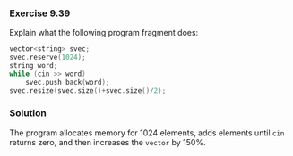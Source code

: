 ### Exercise 9.39

Explain what the following program fragment does:

```cpp
vector<string> svec;
svec.reserve(1024);
string word;
while (cin >> word)
    svec.push_back(word);
svec.resize(svec.size()+svec.size()/2);
```

### Solution

The program allocates memory for 1024 elements, adds elements until `cin`
returns zero, and then increases the `vector` by 150%.
